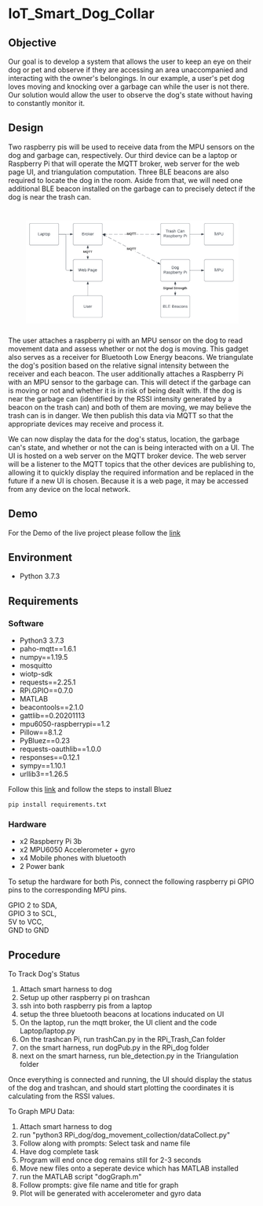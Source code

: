# IoT_Smart_Dog_Collar

## Objective 
Our goal is to develop a system that allows the user to keep an eye on their dog or pet and observe if they are accessing an area unaccompanied and interacting with the owner's belongings. In our example, a user's pet dog loves moving and knocking over a garbage can while the user is not there. Our solution would allow the user to observe the dog's state without having to constantly monitor it.

## Design
Two raspberry pis will be used to receive data from the MPU sensors on the dog and garbage can, respectively. Our third device can be a laptop or Raspberry Pi that will operate the MQTT broker, web server for the web page UI, and triangulation computation. Three BLE beacons are also required to locate the dog in the room. Aside from that, we will need one additional BLE beacon installed on the garbage can to precisely detect if the dog is near the trash can.

<h1 align="center">
    <img src="./imgs/System_Design.png">
</h1>

The user attaches a raspberry pi with an MPU sensor on the dog to read movement data and assess whether or not the dog is moving. This gadget also serves as a receiver for Bluetooth Low Energy beacons. We triangulate the dog's position based on the relative signal intensity between the receiver and each beacon. The user additionally attaches a Raspberry Pi with an MPU sensor to the garbage can. This will detect if the garbage can is moving or not and whether it is in risk of being dealt with. If the dog is near the garbage can (identified by the RSSI intensity generated by a beacon on the trash can) and both of them are moving, we may believe the trash can is in danger. We then publish this data via MQTT so that the appropriate devices may receive and process it.

We can now display the data for the dog's status, location, the garbage can's state, and whether or not the can is being interacted with on a UI. The UI is hosted on a web server on the MQTT broker device. The web server will be a listener to the MQTT topics that the other devices are publishing to, allowing it to quickly display the required information and be replaced in the future if a new UI is chosen. Because it is a web page, it may be accessed from any device on the local network.

## Demo

For the Demo of the live project please follow the [link](https://youtu.be/L9ZbTyrODcE)

## Environment
- Python 3.7.3

## Requirements
### Software
- Python3 3.7.3
- paho-mqtt==1.6.1
- numpy==1.19.5
- mosquitto 
- wiotp-sdk
- requests==2.25.1
- RPi.GPIO==0.7.0
- MATLAB
- beacontools==2.1.0
- gattlib==0.20201113
- mpu6050-raspberrypi==1.2
- Pillow==8.1.2
- PyBluez==0.23
- requests-oauthlib==1.0.0
- responses==0.12.1
- sympy==1.10.1
- urllib3==1.26.5


Follow this [link](https://learn.adafruit.com/install-bluez-on-the-raspberry-pi/installation) and follow the steps to install Bluez

```
pip install requirements.txt
```

### Hardware
- x2 Raspberry Pi 3b
- x2 MPU6050 Accelerometer + gyro
- x4 Mobile phones with bluetooth
- 2 Power bank

To setup the hardware for both Pis, connect the following raspberry pi GPIO pins to the corresponding MPU pins.

GPIO 2 to SDA, <br />
GPIO 3 to SCL, <br />
5V to VCC, <br />
GND to GND <br />

## Procedure
To Track Dog's Status
1. Attach smart harness to dog
2. Setup up other raspberry pi on trashcan
3. ssh into both raspberry pis from a laptop
4. setup the three bluetooth beacons at locations inducated on UI
5. On the laptop, run the mqtt broker, the UI client and the code Laptop/laptop.py
6. On the trashcan Pi, run trashCan.py in the RPi_Trash_Can folder
7. on the smart harness, run dogPub.py in the RPi_dog folder
8. next on the smart harness, run ble_detection.py in the Triangulation folder

Once everything is connected and running, the UI should display the status of the dog and trashcan, and should start plotting the coordinates it is calculating from the RSSI values.

To Graph MPU Data:
1. Attach smart harness to dog
2. run "python3 RPi_dog/dog_movement_collection/dataCollect.py"
3. Follow along with prompts: Select task and name file
4. Have dog complete task
5. Program will end once dog remains still for 2-3 seconds
6. Move new files onto a seperate device which has MATLAB installed
7. run the MATLAB script "dogGraph.m"
8. Follow prompts: give file name and title for graph
9. Plot will be generated with accelerometer and gyro data
